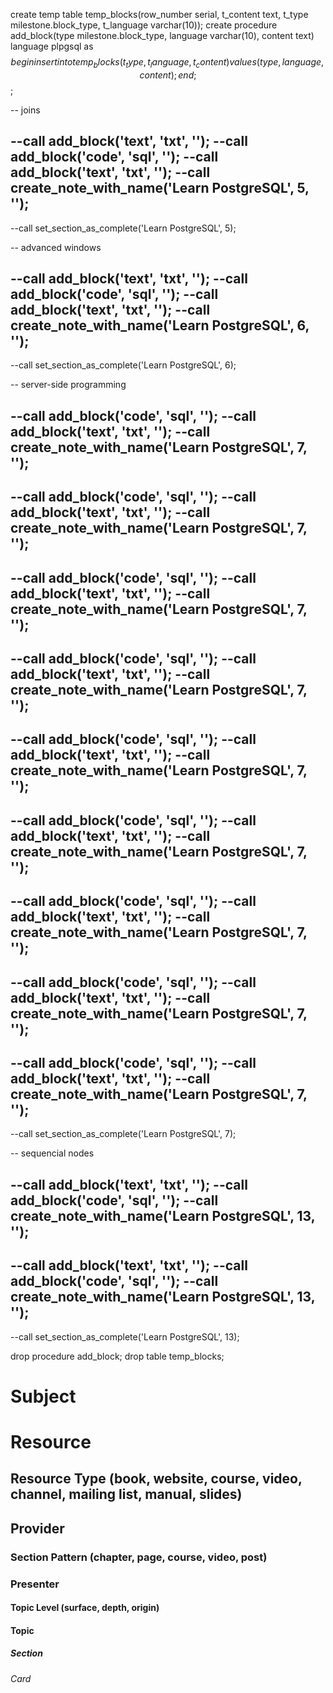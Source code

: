 create temp table temp_blocks(row_number serial, t_content text, t_type milestone.block_type, t_language varchar(10));
create procedure add_block(type milestone.block_type, language varchar(10), content text) language plpgsql as $$ begin insert into temp_blocks (t_type, t_language, t_content) values (type, language, content); end; $$;

-- joins

--call add_block('text', 'txt', '');
--call add_block('code', 'sql', '');
--call add_block('text', 'txt', '');
--call create_note_with_name('Learn PostgreSQL', 5, '');
--
--call set_section_as_complete('Learn PostgreSQL', 5);

-- advanced windows

--call add_block('text', 'txt', '');
--call add_block('code', 'sql', '');
--call add_block('text', 'txt', '');
--call create_note_with_name('Learn PostgreSQL', 6, '');
--
--call set_section_as_complete('Learn PostgreSQL', 6);

-- server-side programming

--call add_block('code', 'sql', '');
--call add_block('text', 'txt', '');
--call create_note_with_name('Learn PostgreSQL', 7, '');
--
--call add_block('code', 'sql', '');
--call add_block('text', 'txt', '');
--call create_note_with_name('Learn PostgreSQL', 7, '');
--
--call add_block('code', 'sql', '');
--call add_block('text', 'txt', '');
--call create_note_with_name('Learn PostgreSQL', 7, '');
--
--call add_block('code', 'sql', '');
--call add_block('text', 'txt', '');
--call create_note_with_name('Learn PostgreSQL', 7, '');
--
--call add_block('code', 'sql', '');
--call add_block('text', 'txt', '');
--call create_note_with_name('Learn PostgreSQL', 7, '');
--
--call add_block('code', 'sql', '');
--call add_block('text', 'txt', '');
--call create_note_with_name('Learn PostgreSQL', 7, '');
--
--call add_block('code', 'sql', '');
--call add_block('text', 'txt', '');
--call create_note_with_name('Learn PostgreSQL', 7, '');
--
--call add_block('code', 'sql', '');
--call add_block('text', 'txt', '');
--call create_note_with_name('Learn PostgreSQL', 7, '');
--
--call add_block('code', 'sql', '');
--call add_block('text', 'txt', '');
--call create_note_with_name('Learn PostgreSQL', 7, '');
--
--call set_section_as_complete('Learn PostgreSQL', 7);

-- sequencial nodes

--call add_block('text', 'txt', '');
--call add_block('code', 'sql', '');
--call create_note_with_name('Learn PostgreSQL', 13, '');
--
--call add_block('text', 'txt', '');
--call add_block('code', 'sql', '');
--call create_note_with_name('Learn PostgreSQL', 13, '');
--
--call set_section_as_complete('Learn PostgreSQL', 13);

drop procedure add_block;
drop table temp_blocks;
# Subject
# Resource
## Resource Type (book, website, course, video, channel, mailing list, manual, slides)
## Provider
### Section Pattern (chapter, page, course, video, post)
### Presenter

#### Topic Level (surface, depth, origin)
#### Topic

##### Section

###### Card
